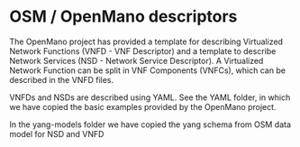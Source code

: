 # OSM / OpenMano descriptors

The OpenMano project has provided a template for describing Virtualized Network Functions (VNFD - VNF Descriptor) and a template to describe Network Services (NSD - Network Service Descriptor). A Virtualized Network Function can be split in VNF Components (VNFCs), which can be described in the VNFD files.

VNFDs and NSDs are described using YAML. See the YAML folder, in which we have copied the basic examples provided by the OpenMano project.

In the yang-models folder we have copied the yang schema from OSM data model for NSD and VNFD

